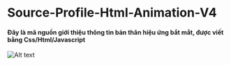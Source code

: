 # Source-Profile-Html-Animation-V4
<h4>Đây là mã nguồn giới thiệu thông tin bản thân hiệu ứng bắt mắt, được viết bằng Css/Html/Javascript</h4>

<img
  src="https://i.imgur.com/YTvrQOq.png"
  alt="Alt text"
  title="Optional title"
  style="display: inline-block; margin: 0 auto; max-width: 300px">
